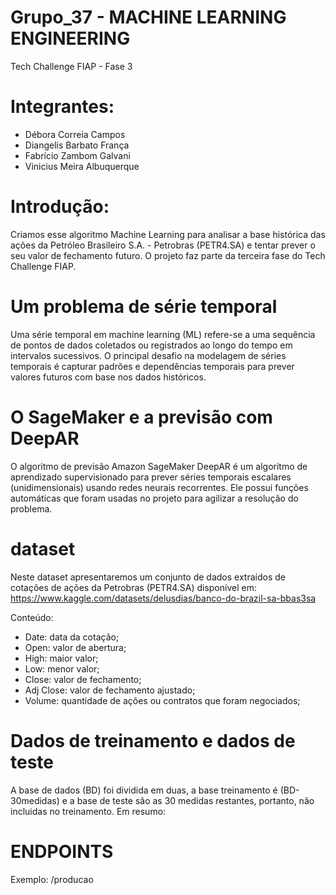 # Grupo_37 -  MACHINE LEARNING ENGINEERING

Tech Challenge FIAP - Fase 3

# Integrantes: 
- Débora Correia Campos
- Diangelis Barbato França
- Fabrício Zambom Galvani
- Vinicius Meira Albuquerque

# Introdução:
Criamos esse algoritmo Machine Learning para analisar a base histórica das ações da Petróleo Brasileiro S.A. - Petrobras (PETR4.SA) e tentar prever o seu valor de fechamento futuro. O projeto faz parte da terceira fase do Tech Challenge FIAP.
# Um problema de série temporal 
Uma série temporal em machine learning (ML) refere-se a uma sequência de pontos de dados coletados ou registrados ao longo do tempo em intervalos sucessivos. O principal desafio na modelagem de séries temporais é capturar padrões e dependências temporais para prever valores futuros com base nos dados históricos.

# O SageMaker e a previsão com DeepAR
O algoritmo de previsão Amazon SageMaker DeepAR é um algoritmo de aprendizado supervisionado para prever séries temporais escalares (unidimensionais) usando redes neurais recorrentes. Ele possui funções automáticas que foram usadas no projeto para agilizar a resolução do problema.

# dataset
Neste dataset apresentaremos um conjunto de dados extraídos de cotações de ações da Petrobras (PETR4.SA) disponível em: https://www.kaggle.com/datasets/delusdias/banco-do-brazil-sa-bbas3sa

Conteúdo:
- Date: data da cotação;
- Open: valor de abertura;
- High: maior valor;
- Low: menor valor;
- Close: valor de fechamento;
- Adj Close: valor de fechamento ajustado;
- Volume: quantidade de ações ou contratos que foram negociados;

# Dados de treinamento e dados de teste
A base de dados (BD) foi dividida em duas, a base treinamento é (BD-30medidas) e a base de teste são as 30 medidas restantes, portanto, não incluidas no treinamento. 
Em resumo:

# ENDPOINTS 
Exemplo: /producao
